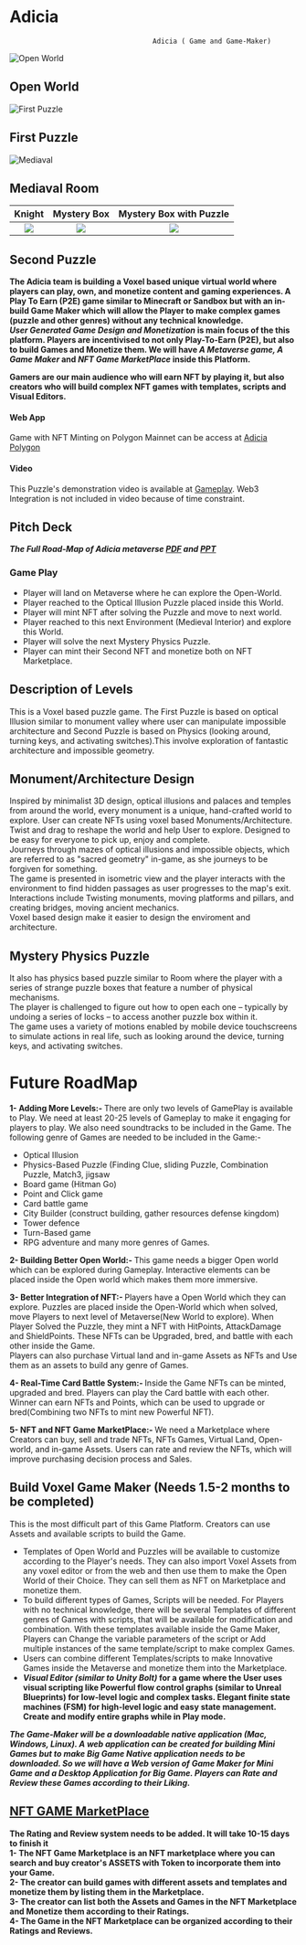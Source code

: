 # Adicia
                                       Adicia ( Game and Game-Maker)
                                                  
![Open World](https://github.com/adi99/Adicia/blob/master/Voxel%20First.jpg)
## Open World
![First Puzzle](https://github.com/adi99/Adicia/blob/master/Puzzle.jpg)
## First Puzzle
![Mediaval](https://github.com/adi99/Adicia/blob/master/Voxel%20Second.jpg)
## Mediaval Room
Knight | Mystery Box              |  Mystery Box with Puzzle
:-------------------------:|:-------------------------:|:-------------------------:
![](https://github.com/adi99/Adicia/blob/master/0_Uqlbjsp_fuNVFEBO.gif) |  ![](https://github.com/adi99/Adicia/blob/master/Puzzle2.jpg)  |  ![](https://github.com/adi99/Adicia/blob/master/Puzzle3.jpg)
## Second Puzzle


<b> The Adicia team is building a Voxel based unique virtual world where players can play, own, and monetize content and gaming experiences. A Play To Earn (P2E) game similar to Minecraft or Sandbox but with an in-build Game Maker which will allow the Player to make complex games (puzzle and other genres) without any technical knowledge.</b> <br />
<b><i>User Generated Game Design and Monetization</i> is main focus of the this platform. Players are incentivised to not only Play-To-Earn (P2E), but also to build Games and Monetize them. We will have <i>A Metaverse game, A Game Maker</i> and <i>NFT Game MarketPlace</i> inside this Platform.</b><br/>

<b>Gamers are our main audience who will earn NFT by playing it, but also creators who will build complex NFT games with templates, scripts and Visual Editors.</b>

#### Web App 
Game with NFT Minting on Polygon Mainnet can be access at [Adicia Polygon](https://adicia-poly.netlify.app/) <br />
#### Video
This Puzzle's demonstration video is available at [Gameplay](https://www.youtube.com/watch?v=St6gajbpMg8). Web3 Integration is not included in video because of time constraint.<br />

## Pitch Deck
<b><i> The Full Road-Map of Adicia metaverse [PDF](https://github.com/adi99/Adicia/blob/master/Adicia_Metaverse.pdf) and [PPT](https://github.com/adi99/Adicia/blob/master/Adicia_Metaverse.pptx) </i></b> <br />

### Game Play
- Player will land on Metaverse  where he can explore the Open-World. <br />
- Player reached to the Optical Illusion Puzzle placed inside this World. <br/>
- Player will mint NFT after solving the Puzzle and move to next world.  <br/>
- Player reached to this next Environment (Medieval Interior) and explore this World. <br />
- Player will solve the next Mystery Physics Puzzle. <br />
- Player can mint their Second NFT and monetize both on NFT Marketplace. <br />

## Description of Levels 
This is a Voxel based puzzle game. The First Puzzle is based on optical Illusion similar to monument valley where user can manipulate impossible architecture and Second Puzzle is based on Physics (looking around, turning keys, and activating switches).This involve exploration of fantastic architecture and impossible geometry.

## Monument/Architecture Design
Inspired by minimalist 3D design, optical illusions and palaces and temples from around the world, every monument is a unique, hand-crafted world to explore. User can create NFTs using voxel based Monuments/Architecture. <br />
Twist and drag to reshape the world and help User to explore. Designed to be easy for everyone to pick up, enjoy and complete. <br />
Journeys through mazes of optical illusions and impossible objects, which are referred to as "sacred geometry" in-game, as she journeys to be forgiven for something.<br />
The game is presented in isometric view and the player interacts with the environment to find hidden passages as user progresses to the map's exit. <br />
Interactions include Twisting monuments, moving platforms and pillars, and creating bridges, moving ancient mechanics. <br />
Voxel based design make it easier to design the enviroment and architecture. 

## Mystery Physics Puzzle
It also has physics based puzzle similar to Room where the player with a series of strange puzzle boxes that feature a number of physical mechanisms. <br />
The player is challenged to figure out how to open each one – typically by undoing a series of locks – to access another puzzle box within it. <br />
The game uses a variety of motions enabled by mobile device touchscreens to simulate actions in real life, such as looking around the device, turning keys, and activating switches. 

# Future RoadMap

<b> 1- Adding More Levels:- </b> There are only two levels of GamePlay is available to Play. We need at least 20-25 levels of Gameplay to make it engaging for players to play. We also need soundtracks to be included in the Game. The following genre of Games are needed to be included in the Game:-
-  Optical Illusion 
-  Physics-Based Puzzle (Finding Clue, sliding Puzzle, Combination Puzzle, Match3, jigsaw 
-  Board game (Hitman Go) 
-  Point and Click game 
-  Card battle game 
-  City Builder (construct building, gather resources defense kingdom) 
-  Tower defence 
-  Turn-Based game 
-  RPG adventure
and many more genres of Games.  <br/>

<b> 2- Building Better Open World:- </b> This game needs a bigger Open world which can be explored during Gameplay. Interactive elements can be placed inside the Open world which makes them more immersive. <br/>

<b> 3- Better Integration of NFT:- </b> Players have a Open World which they can explore. Puzzles are placed inside the Open-World which when solved, move Players to next level of Metaverse(New World to explore). When Player Solved the Puzzle, they mint a NFT with HitPoints, AttackDamage and ShieldPoints. These NFTs can be Upgraded, bred, and battle with each other inside the Game. <br/>
Players can also purchase Virtual land and in-game Assets as NFTs and Use them as an assets to build any genre of Games. <br/>

<b> 4- Real-Time Card Battle System:- </b> Inside the Game NFTs can be minted, upgraded and bred. Players can play the Card battle with each other. Winner can earn NFTs and Points, which can be used to upgrade or bred(Combining two NFTs to mint new Powerful NFT).  <br/>

<b> 5- NFT and NFT Game MarketPlace:- </b> We need a Marketplace where Creators can buy, sell and trade NFTs, NFTs Games, Virtual Land, Open-world, and in-game Assets. Users can rate and review the NFTs, which will improve purchasing decision process and Sales. <br/>

## Build Voxel Game Maker (Needs 1.5-2 months to be completed)

This is the most difficult part of this Game Platform. Creators can use Assets and available scripts to build the Game.
- Templates of Open World and Puzzles will be available to customize according to the Player's needs. They can also import Voxel Assets from any voxel editor or from the web and then use them to make the Open World of their Choice. They can sell them as NFT on Marketplace and monetize them. <br />
- To build different types of Games, Scripts will be needed. For Players with no technical knowledge, there will be several Templates of different genres of Games with scripts, that will be available for modification and combination. With these templates available inside the Game Maker, Players can Change the variable parameters of the script or Add multiple instances of the same template/script to make complex Games. <br />
- Users can combine different Templates/scripts to make Innovative Games inside the Metaverse and monetize them into the Marketplace. <br/>
- <b><i>Visual Editor (similar to Unity Bolt)</i><b> for a game where the User uses visual scripting like Powerful flow control graphs (similar to Unreal Blueprints) for low-level logic and complex tasks. Elegant finite state machines (FSM) for high-level logic and easy state management. Create and modify entire graphs while in Play mode.

<b><i>The Game-Maker will be a downloadable native application (Mac, Windows, Linux). A web application can be created for building Mini Games but to make Big Game Native application needs to be downloaded. So we will have a Web version of Game Maker for Mini Game and a Desktop Application for Big Game. Players can Rate and Review these Games according to their Liking.</i></b> <br/>


## [NFT GAME MarketPlace](https://github.com/adi99/NFT_Market)
<b> The Rating and Review system needs to be added. It will take 10-15 days to finish it </b> <br />
1- The NFT Game Marketplace is an NFT marketplace where you can search and buy creator's ASSETS with Token to incorporate them into your Game.<br />
2- The creator can build games with different assets and templates and monetize them by listing them in the Marketplace. <br />
3- The creator can list both the Assets and Games in the NFT Marketplace and Monetize them according to their Ratings. <br />
4- The Game in the NFT Marketplace can be organized according to their Ratings and Reviews.
